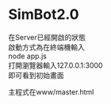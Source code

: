 # SimBot2.0
在Server已經開啟的狀態   
啟動方式為在終端機輸入    
    node app.js  
打開瀏覽器輸入127.0.0.1:3000  
即可看到初始畫面  
  
  
主程式在www/master.html  
